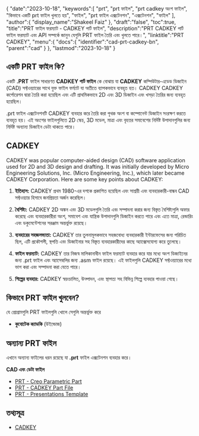 {
   "date":"2023-10-18",
   "keywords":[
"prt",
"prt ফাইল",
"prt cadkey অংশ ফাইল",
"কিভাবে একটি prt ফাইল খুলতে হয়",
"ফাইল",
"prt ফাইল এক্সটেনশন",
"এক্সটেনশন",
"ফাইল"
],
   "author":{
      "display_name":"Shakeel Faiz"
},
   "draft":"false",
   "toc":true,
   "title":"PRT ফাইল ফরম্যাট - CADKEY পার্ট ফাইল",
   "description":"PRT CADKEY পার্ট ফাইল ফরম্যাট এবং API সম্পর্কে জানুন যেগুলি PRT ফাইল তৈরি এবং খুলতে পারে।",
   "linktitle":"PRT CADKEY",
   "menu":{
      "docs":{
         "identifier":"cad-prt-cadkey-bn",
         "parent":"cad"
}
},
   "lastmod":"2023-10-18"
}

## একটি PRT ফাইল কি?

একটি **.PRT** ফাইল সাধারণত **CADKEY পার্ট ফাইল** কে বোঝায় যা **CADKEY** কম্পিউটার-এডেড ডিজাইন (CAD) সফ্টওয়্যারের সাথে যুক্ত ফাইল ফর্ম্যাট যা অতীতে ব্যাপকভাবে ব্যবহৃত হত। CADKEY CADKEY কর্পোরেশন দ্বারা তৈরি করা হয়েছিল এবং এটি প্রাথমিকভাবে 2D এবং 3D ডিজাইন এবং খসড়া তৈরির জন্য ব্যবহৃত হয়েছিল।

.prt ফাইল এক্সটেনশনটি CADKEY ব্যবহার করে তৈরি করা পৃথক অংশ বা কম্পোনেন্ট ডিজাইন সংরক্ষণ করতে ব্যবহৃত হয়। এই অংশের ফাইলগুলিতে 2D স্কেচ, 3D মডেল, মাত্রা এবং বৃহত্তর সমাবেশের নির্দিষ্ট উপাদানগুলির জন্য নির্দিষ্ট অন্যান্য ডিজাইন ডেটা থাকতে পারে।

## CADKEY

CADKEY was popular computer-aided design (CAD) software application used for 2D and 3D design and drafting. It was initially developed by Micro Engineering Solutions, Inc. (Micro Engineering, Inc.), which later became CADKEY Corporation. Here are some key points about CADKEY:

1.  **ইতিহাস:** CADKEY প্রথম 1980-এর দশকে প্রকাশিত হয়েছিল এবং সাশ্রয়ী এবং ব্যবহারকারী-বান্ধব CAD সফ্টওয়্যার হিসাবে জনপ্রিয়তা অর্জন করেছিল।
    
2.  **বৈশিষ্ট্য:** CADKEY 2D অঙ্কন এবং 3D মডেলগুলি তৈরি এবং সম্পাদনা করার জন্য বিস্তৃত বৈশিষ্ট্যগুলি অফার করেছে এবং ব্যবহারকারীরা অংশ, সমাবেশ এবং যান্ত্রিক উপাদানগুলি ডিজাইন করতে পারে এবং এতে মাত্রা, রেন্ডারিং এবং ডকুমেন্টেশনের সরঞ্জাম অন্তর্ভুক্ত রয়েছে।
    
3.  **ব্যবহারের সহজলভ্যতা:** CADKEY তার তুলনামূলকভাবে সহজবোধ্য ব্যবহারকারী ইন্টারফেসের জন্য পরিচিত ছিল, এটি প্রকৌশলী, স্থপতি এবং ডিজাইনার সহ বিস্তৃত ব্যবহারকারীদের কাছে অ্যাক্সেসযোগ্য করে তুলেছে।
    
4.  **ফাইল ফরম্যাট:** CADKEY তার নিজস্ব মালিকানাধীন ফাইল ফরম্যাট ব্যবহার করে যার মধ্যে অংশ ডিজাইনের জন্য .prt ফাইল এবং অ্যাসেম্বলির জন্য .asm ফাইল রয়েছে। এই ফাইলগুলি CADKEY সফ্টওয়্যারের মধ্যে ভাগ করা এবং সম্পাদনা করা যেতে পারে।
    
5.  **শিল্পের ব্যবহার:** CADKEY স্বয়ংচালিত, উত্পাদন, এবং স্থাপত্য সহ বিভিন্ন শিল্পে ব্যবহার পাওয়া গেছে।
    
## কিভাবে PRT ফাইল খুলবেন?

যে প্রোগ্রামগুলি PRT ফাইলগুলি খোলে সেগুলি অন্তর্ভুক্ত করে

- **কুবোটেক ক্যাডকি** (উইন্ডোজ)

## অন্যান্য PRT ফাইল

এখানে অন্যান্য ফাইলের ধরন রয়েছে যা **.prt** ফাইল এক্সটেনশন ব্যবহার করে।

**CAD এবং ডেটা ফাইল**
- [PRT - Creo Parametric Part](/cad/prt-creo/)
- [PRT - CADKEY Part File](/cad/prt-cadkey/)
- [PRT - Presentations Template](/data/prt-template/)

## তথ্যসূত্র
* [CADKEY](https://en.wikipedia.org/wiki/CADKEY)


